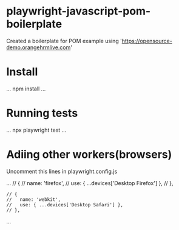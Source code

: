 # playwright-javascript-pom-boilerplate
Created a boilerplate for POM example using 'https://opensource-demo.orangehrmlive.com'

# Install

...
npm install
...

# Running tests

...
npx playwright test
...

# Adiing other workers(browsers)

Uncomment this lines in playwright.config.js

...
  // {
    //   name: 'firefox',
    //   use: { ...devices['Desktop Firefox'] },
    // },

    // {
    //   name: 'webkit',
    //   use: { ...devices['Desktop Safari'] },
    // },
...


